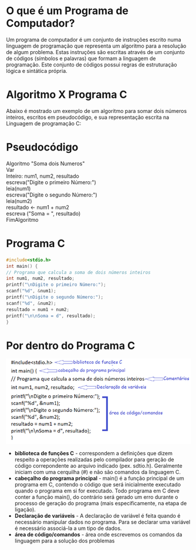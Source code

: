 # O que é um Programa de Computador?

Um programa de computador é um conjunto de instruções escrito numa linguagem de programação que representa um algoritmo para a resolução de algum problema. 
Estas instruções são escritas através de um conjunto de códigos (símbolos e palavras) que formam a linguagem de programação. Este conjunto de códigos possui regras de estruturação lógica e sintática própria. 

# Algoritmo X Programa C

Abaixo é mostrado um exemplo de um algoritmo para somar dois números inteiros, escritos em pseudocódigo, e sua representação escrita na Linguagem de programação C:

# Pseudocódigo                                                  
                                                               
Algoritmo "Soma dois Numeros"                                  
Var                                                              
   Inteiro: num1, num2, resultado                                
escreva("Digite o primeiro Número:")                           
leia(num1)                                                                                                     
escreva("Digite o segundo Número:")                            
leia(num2)                                                    
resultado <- num1 + num2                                       
escreva ("Soma = ", resultado)                                 
FimAlgoritmo                                                   

# Programa C
  ``` C
  #include<stdio.h>
  int main() { 
  // Programa que calcula a soma de dois números inteiros
  int num1, num2, resultado; 
  printf("\nDigite o primeiro Número:");
  scanf("%d", &num1); 
  printf("\nDigite o segundo Número:");
  scanf("%d", &num2);
  resultado = num1 + num2;
  printf("\n\nSoma = d", resultado);
  }
  ``` 
# Por dentro do Programa C
![Anatomia](/markdowns/anatomiaC.png)

<ul>
  <li><strong>biblioteca de funções C</strong> - correspondem a definições que dizem respeito a operações realizadas pelo compilador para geração de código correpondente ao arquivo indicado (pex. sdtio.h). Geralmente iniciam com uma cerquilha (#) e não são comandos da linguagem C.</li>
<li><strong>cabeçalho do programa principal</strong> - main() é a função principal de um programa em C, contendo o código que será inicialmente executado quando o programa em si for executado. Todo programa em C deve conter a função main(), do contrário será gerado um erro durante o processo de geração do programa (mais especificamente, na etapa de ligação).</li>
<li><strong>Declaração de variáveis</strong> - A declaração de variável é feita quando é necessário manipular dados no programa. Para se declarar uma variável é necessário associá-la a um tipo de dados.</li>
<li><strong>área de código/comandos</strong> -  área onde escrevemos os comandos da linguagem para a solução dos problemas</li>
</ul>  
